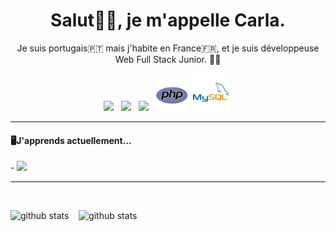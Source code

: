 <h1 align='center'> Salut🙋‍♀️, je m'appelle Carla. </h1>

<p align='center'>
  Je suis portugais🇵🇹 mais j'habite en France🇫🇷, et je suis développeuse Web Full Stack Junior. 👩‍💻
</p>

<div align="center">
  <img src="https://img.shields.io/badge/html5%20-%23e34f26.svg?&style=for-the-badge&logo=html5&logoColor=white" />&nbsp;&nbsp;
  <img src="https://img.shields.io/badge/CSS3-1572B6?&style=for-the-badge&logo=css3&logoColor=white" />&nbsp;&nbsp;
  <img src="https://img.shields.io/badge/JavaScript-F7DF1E?style=for-the-badge&logo=javascript&logoColor=black" />&nbsp;&nbsp;
  <img src="https://github.com/devicons/devicon/blob/master/icons/php/php-original.svg" title="php" alt="php" width="50" height="auto"/>&nbsp;
  <img src="https://github.com/devicons/devicon/blob/master/icons/mysql/mysql-original-wordmark.svg" title="mysql" alt="mysql" width="60" height="60"/>&nbsp;
</div>
<hr>

<h4>🖥️J'apprends actuellement...</h4>
<p>
- <img src="https://img.shields.io/badge/Python-14354C?style=for-the-badge&logo=python&logoColor=white" />&nbsp;
</p>

<hr>

<br>
<p align="left">
 <img src="https://github-readme-stats.vercel.app/api?username=carlagoncalves84&show_icons=true&theme=synthwave" alt="github stats" width="50%" />&nbsp;&nbsp;&nbsp;
  <img src="https://github-readme-stats.vercel.app/api/top-langs/?username=carlagoncalves84&show_icons=true&theme=synthwave" alt="github stats" width="50%" />&nbsp;&nbsp;&nbsp;


 
 
 
</p>

